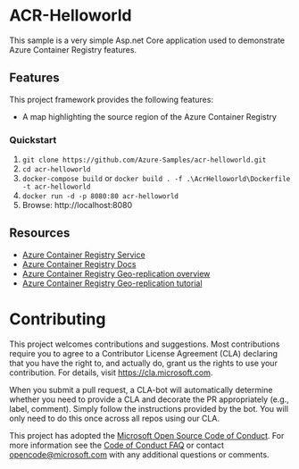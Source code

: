 # ACR-Helloworld

This sample is a very simple Asp.net Core application used to demonstrate Azure Container Registry features.

## Features

This project framework provides the following features:

* A map highlighting the source region of the Azure Container Registry

### Quickstart

1. `git clone https://github.com/Azure-Samples/acr-helloworld.git`
2. `cd acr-helloworld`
3. `docker-compose build`
or `docker build . -f .\AcrHelloworld\Dockerfile -t acr-helloworld`
4. `docker run -d -p 8080:80 acr-helloworld`
5. Browse: http://localhost:8080

## Resources

- [Azure Container Registry Service](https://aka.ms/acr)
- [Azure Container Registry Docs](https://aka.ms/acr/docs)
- [Azure Container Registry Geo-replication overview](https://docs.microsoft.com/en-us/azure/container-registry/container-registry-geo-replication)
- [Azure Container Registry Geo-replication tutorial](https://docs.microsoft.com/en-us/azure/container-registry/container-registry-tutorial-prepare-app)

# Contributing

This project welcomes contributions and suggestions.  Most contributions require you to agree to a
Contributor License Agreement (CLA) declaring that you have the right to, and actually do, grant us
the rights to use your contribution. For details, visit https://cla.microsoft.com.

When you submit a pull request, a CLA-bot will automatically determine whether you need to provide
a CLA and decorate the PR appropriately (e.g., label, comment). Simply follow the instructions
provided by the bot. You will only need to do this once across all repos using our CLA.

This project has adopted the [Microsoft Open Source Code of Conduct](https://opensource.microsoft.com/codeofconduct/).
For more information see the [Code of Conduct FAQ](https://opensource.microsoft.com/codeofconduct/faq/) or
contact [opencode@microsoft.com](mailto:opencode@microsoft.com) with any additional questions or comments.